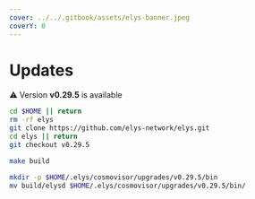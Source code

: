 ```yaml
---
cover: ../../.gitbook/assets/elys-banner.jpeg
coverY: 0
---
```


# Updates

⚠️ Version **v0.29.5** is available

```bash
cd $HOME || return
rm -rf elys
git clone https://github.com/elys-network/elys.git
cd elys || return
git checkout v0.29.5

make build

mkdir -p $HOME/.elys/cosmovisor/upgrades/v0.29.5/bin
mv build/elysd $HOME/.elys/cosmovisor/upgrades/v0.29.5/bin/
```
